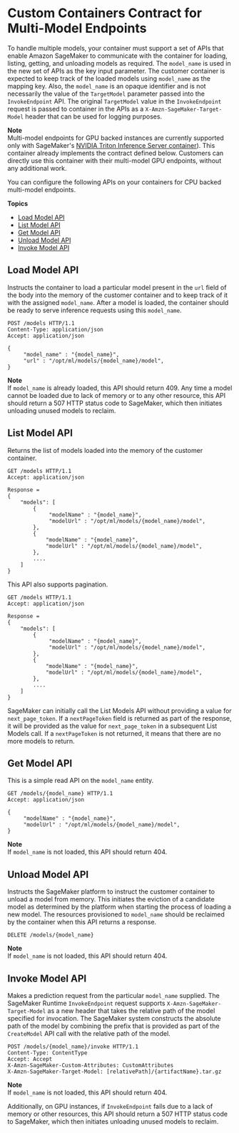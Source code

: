 # Custom Containers Contract for Multi\-Model Endpoints<a name="mms-container-apis"></a>

To handle multiple models, your container must support a set of APIs that enable Amazon SageMaker to communicate with the container for loading, listing, getting, and unloading models as required\. The `model_name` is used in the new set of APIs as the key input parameter\. The customer container is expected to keep track of the loaded models using `model_name` as the mapping key\. Also, the `model_name` is an opaque identifier and is not necessarily the value of the `TargetModel` parameter passed into the `InvokeEndpoint` API\. The original `TargetModel` value in the `InvokeEndpoint` request is passed to container in the APIs as a `X-Amzn-SageMaker-Target-Model` header that can be used for logging purposes\.

**Note**  
Multi\-model endpoints for GPU backed instances are currently supported only with SageMaker's [NVIDIA Triton Inference Server container](https://docs.aws.amazon.com/sagemaker/latest/dg/triton.html))\. This container already implements the contract defined below\. Customers can directly use this container with their multi\-model GPU endpoints, without any additional work\.

You can configure the following APIs on your containers for CPU backed multi\-model endpoints\.

**Topics**
+ [Load Model API](#multi-model-api-load-model)
+ [List Model API](#multi-model-api-list-model)
+ [Get Model API](#multi-model-api-get-model)
+ [Unload Model API](#multi-model-api-unload-model)
+ [Invoke Model API](#multi-model-api-invoke-model)

## Load Model API<a name="multi-model-api-load-model"></a>

Instructs the container to load a particular model present in the `url` field of the body into the memory of the customer container and to keep track of it with the assigned `model_name`\. After a model is loaded, the container should be ready to serve inference requests using this `model_name`\.

```
POST /models HTTP/1.1
Content-Type: application/json
Accept: application/json

{
     "model_name" : "{model_name}",
     "url" : "/opt/ml/models/{model_name}/model",
}
```

**Note**  
If `model_name` is already loaded, this API should return 409\. Any time a model cannot be loaded due to lack of memory or to any other resource, this API should return a 507 HTTP status code to SageMaker, which then initiates unloading unused models to reclaim\.

## List Model API<a name="multi-model-api-list-model"></a>

Returns the list of models loaded into the memory of the customer container\.

```
GET /models HTTP/1.1
Accept: application/json

Response = 
{
    "models": [
        {
             "modelName" : "{model_name}",
             "modelUrl" : "/opt/ml/models/{model_name}/model",
        },
        {
            "modelName" : "{model_name}",
            "modelUrl" : "/opt/ml/models/{model_name}/model",
        },
        ....
    ]
}
```

This API also supports pagination\.

```
GET /models HTTP/1.1
Accept: application/json

Response = 
{
    "models": [
        {
             "modelName" : "{model_name}",
             "modelUrl" : "/opt/ml/models/{model_name}/model",
        },
        {
            "modelName" : "{model_name}",
            "modelUrl" : "/opt/ml/models/{model_name}/model",
        },
        ....
    ]
}
```

SageMaker can initially call the List Models API without providing a value for `next_page_token`\. If a `nextPageToken` field is returned as part of the response, it will be provided as the value for `next_page_token` in a subsequent List Models call\. If a `nextPageToken` is not returned, it means that there are no more models to return\.

## Get Model API<a name="multi-model-api-get-model"></a>

This is a simple read API on the `model_name` entity\.

```
GET /models/{model_name} HTTP/1.1
Accept: application/json

{
     "modelName" : "{model_name}",
     "modelUrl" : "/opt/ml/models/{model_name}/model",
}
```

**Note**  
If `model_name` is not loaded, this API should return 404\.

## Unload Model API<a name="multi-model-api-unload-model"></a>

Instructs the SageMaker platform to instruct the customer container to unload a model from memory\. This initiates the eviction of a candidate model as determined by the platform when starting the process of loading a new model\. The resources provisioned to `model_name` should be reclaimed by the container when this API returns a response\.

```
DELETE /models/{model_name}
```

**Note**  
If `model_name` is not loaded, this API should return 404\.

## Invoke Model API<a name="multi-model-api-invoke-model"></a>

Makes a prediction request from the particular `model_name` supplied\. The SageMaker Runtime `InvokeEndpoint` request supports `X-Amzn-SageMaker-Target-Model` as a new header that takes the relative path of the model specified for invocation\. The SageMaker system constructs the absolute path of the model by combining the prefix that is provided as part of the `CreateModel` API call with the relative path of the model\.

```
POST /models/{model_name}/invoke HTTP/1.1
Content-Type: ContentType
Accept: Accept
X-Amzn-SageMaker-Custom-Attributes: CustomAttributes
X-Amzn-SageMaker-Target-Model: [relativePath]/{artifactName}.tar.gz
```

**Note**  
If `model_name` is not loaded, this API should return 404\.

Additionally, on GPU instances, if `InvokeEndpoint` fails due to a lack of memory or other resources, this API should return a 507 HTTP status code to SageMaker, which then initiates unloading unused models to reclaim\.